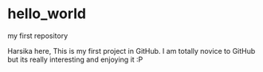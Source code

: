 # hello_world
my first repository

Harsika here,
This is my first project in GitHub. I am totally novice to GitHub but its really interesting and enjoying it :P
